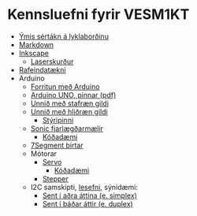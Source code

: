 # Kennsluefni fyrir VESM1KT

- [Ýmis sértákn á lyklaborðinu](./lyklabordid.md)
- [Markdown](./markdown.md)
- [Inkscape](./inkscape.md)
    - [Laserskurður](./laserskurdur.md)
- [Rafeindatækni](./rafeindataekni.md)
- Arduino
    - [Forritun með Arduino](https://www.arduino.cc/reference/en/)
    - [Arduino UNO, pinnar (pdf)](https://content.arduino.cc/assets/Pinout-UNOrev3_latest.pdf)
    - [Unnið með stafræn gildi](https://github.com/VESM2VT/Efni/blob/main/Kennsluefni/Digital.md)
    - [Unnið með hliðræn gildi](./analog.md)
        - [Stýripinni](https://github.com/VESM2VT/Efni/blob/main/Kodi/styripinni.ino)
    - [Sonic fjarlægðarmælir](https://lastminuteengineers.com/arduino-sr04-ultrasonic-sensor-tutorial/)
        - [Kóðadæmi](../Efni/sonic.ino)
    - [7Segment birtar](https://www.circuitbasics.com/arduino-7-segment-display-tutorial/)
    - Mótorar
        - [Servo](https://lastminuteengineers.com/servo-motor-arduino-tutorial/)
            - [Kóðadæmi](../Efni/servo.ino)
        - [Stepper](https://dronebotworkshop.com/stepper-motors-with-arduino/)
    - I2C samskipti, [lesefni](https://www.circuitbasics.com/basics-of-the-i2c-communication-protocol/), sýnidæmi:
        - [Sent í aðra áttina (e. simplex)](https://www.tinkercad.com/things/5QFS5KH0IKM-i2c-grunnur/editel?sharecode=YBLlBLkuZ3aDAWfSS4n8F7S1QZJSJy1_e-eriwSiH34)
        - [Sent í báðar áttir (e. duplex)](https://www.tinkercad.com/things/6Nn7zKoGoSm-i2c-framhald/editel?sharecode=jecvNor3hdTVBs-iFi06s4Al8gpKAyWg4fAccn3bIfs)
